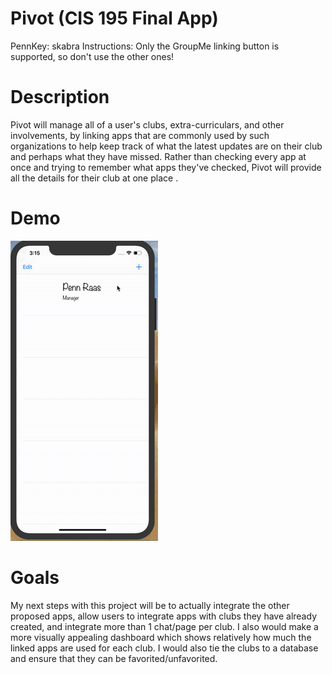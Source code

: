 # Pivot (CIS 195 Final App)

PennKey: skabra
Instructions: Only the GroupMe linking button is supported, so don't use the other ones!


# Description
Pivot will manage all of a user's clubs, extra-curriculars, and other involvements, by linking apps that are commonly used by such organizations to help keep track of what the latest updates are on their club and perhaps what they have missed. Rather than checking every app at once and trying to remember what apps they've checked, Pivot will provide all the details for their club at one place .

# Demo
![Pivot App Demo](Demo/cis195-app.gif)

# Goals
My next steps with this project will be to actually integrate the other proposed apps, allow users to integrate apps with clubs they have already created, and integrate more than 1 chat/page per club. I also would make a more visually appealing dashboard which shows relatively how much the linked apps are used for each club. I would also tie the clubs to a database and ensure that they can be favorited/unfavorited. 


